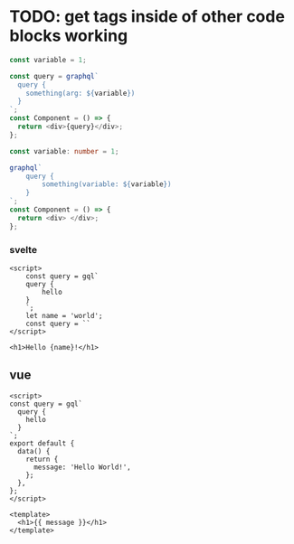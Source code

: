 # TODO: get tags inside of other code blocks working

```js
const variable = 1;

const query = graphql`
  query {
    something(arg: ${variable})
  }
`;
const Component = () => {
  return <div>{query}</div>;
};
```

```ts
const variable: number = 1;

graphql`
    query {
        something(variable: ${variable})
    }
`;
const Component = () => {
  return <div> </div>;
};
```

### svelte

```svelte
<script>
    const query = gql`
    query {
        hello
    }
    `;
	let name = 'world';
    const query = ``
</script>

<h1>Hello {name}!</h1>
```

## vue

```vue
<script>
const query = gql`
  query {
    hello
  }
`;
export default {
  data() {
    return {
      message: 'Hello World!',
    };
  },
};
</script>

<template>
  <h1>{{ message }}</h1>
</template>
```
